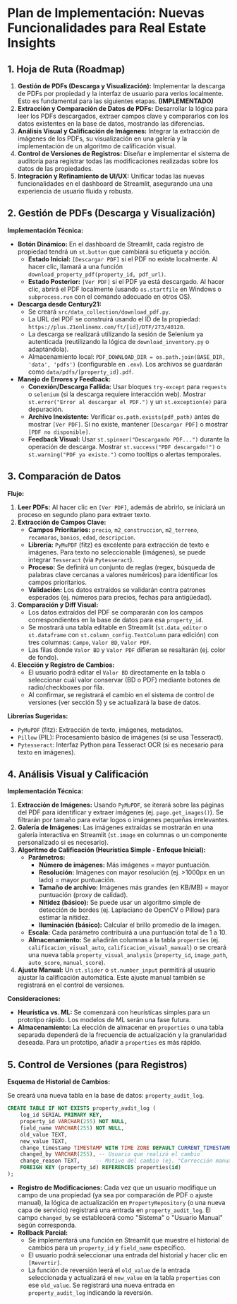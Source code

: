 # Plan de Implementación: Nuevas Funcionalidades para Real Estate Insights

## 1. Hoja de Ruta (Roadmap)

1.  **Gestión de PDFs (Descarga y Visualización):** Implementar la descarga de PDFs por propiedad y la interfaz de usuario para verlos localmente. Esto es fundamental para las siguientes etapas. **(IMPLEMENTADO)**
2.  **Extracción y Comparación de Datos de PDFs:** Desarrollar la lógica para leer los PDFs descargados, extraer campos clave y compararlos con los datos existentes en la base de datos, mostrando las diferencias.
3.  **Análisis Visual y Calificación de Imágenes:** Integrar la extracción de imágenes de los PDFs, su visualización en una galería y la implementación de un algoritmo de calificación visual.
4.  **Control de Versiones de Registros:** Diseñar e implementar el sistema de auditoría para registrar todas las modificaciones realizadas sobre los datos de las propiedades.
5.  **Integración y Refinamiento de UI/UX:** Unificar todas las nuevas funcionalidades en el dashboard de Streamlit, asegurando una una experiencia de usuario fluida y robusta.

## 2. Gestión de PDFs (Descarga y Visualización)

**Implementación Técnica:**

*   **Botón Dinámico:** En el dashboard de Streamlit, cada registro de propiedad tendrá un `st.button` que cambiará su etiqueta y acción.
    *   **Estado Inicial:** `[Descargar PDF]` si el PDF no existe localmente. Al hacer clic, llamará a una función `download_property_pdf(property_id, pdf_url)`.
    *   **Estado Posterior:** `[Ver PDF]` si el PDF ya está descargado. Al hacer clic, abrirá el PDF localmente (usando `os.startfile` en Windows o `subprocess.run` con el comando adecuado en otros OS).
*   **Descarga desde Century21:**
    *   Se creará `src/data_collection/download_pdf.py`.
    *   La URL del PDF se construirá usando el ID de la propiedad: `https://plus.21onlinemx.com/ft/[id]/DTF/273/40120`.
    *   La descarga se realizará utilizando la sesión de Selenium ya autenticada (reutilizando la lógica de `download_inventory.py` o adaptándola).
    *   Almacenamiento local: `PDF_DOWNLOAD_DIR = os.path.join(BASE_DIR, 'data', 'pdfs')` (configurable en `.env`). Los archivos se guardarán como `data/pdfs/[property_id].pdf`.
*   **Manejo de Errores y Feedback:**
    *   **Conexión/Descarga Fallida:** Usar bloques `try-except` para `requests` o `selenium` (si la descarga requiere interacción web). Mostrar `st.error("Error al descargar el PDF.")` y un `st.exception(e)` para depuración.
    *   **Archivo Inexistente:** Verificar `os.path.exists(pdf_path)` antes de mostrar `[Ver PDF]`. Si no existe, mantener `[Descargar PDF]` o mostrar `[PDF no disponible]`.
    *   **Feedback Visual:** Usar `st.spinner("Descargando PDF...")` durante la operación de descarga. Mostrar `st.success("PDF descargado!")` o `st.warning("PDF ya existe.")` como tooltips o alertas temporales.

## 3. Comparación de Datos

**Flujo:**

1.  **Leer PDFs:** Al hacer clic en `[Ver PDF]`, además de abrirlo, se iniciará un proceso en segundo plano para extraer texto.
2.  **Extracción de Campos Clave:**
    *   **Campos Prioritarios:** `precio`, `m2_construccion`, `m2_terreno`, `recamaras`, `banios`, `edad`, `descripcion`.
    *   **Librería:** `PyMuPDF` (fitz) es excelente para extracción de texto e imágenes. Para texto no seleccionable (imágenes), se puede integrar `Tesseract` (vía `Pytesseract`).
    *   **Proceso:** Se definirá un conjunto de reglas (regex, búsqueda de palabras clave cercanas a valores numéricos) para identificar los campos prioritarios.
    *   **Validación:** Los datos extraídos se validarán contra patrones esperados (ej. números para precios, fechas para antigüedad).
3.  **Comparación y Diff Visual:**
    *   Los datos extraídos del PDF se compararán con los campos correspondientes en la base de datos para esa `property_id`.
    *   Se mostrará una tabla editable en Streamlit (`st.data_editor` o `st.dataframe` con `st.column_config.TextColumn` para edición) con tres columnas: `Campo`, `Valor BD`, `Valor PDF`.
    *   Las filas donde `Valor BD` y `Valor PDF` difieran se resaltarán (ej. color de fondo).
4.  **Elección y Registro de Cambios:**
    *   El usuario podrá editar el `Valor BD` directamente en la tabla o seleccionar cuál valor conservar (BD o PDF) mediante botones de radio/checkboxes por fila.
    *   Al confirmar, se registrará el cambio en el sistema de control de versiones (ver sección 5) y se actualizará la base de datos.

**Librerías Sugeridas:**

*   `PyMuPDF` (fitz): Extracción de texto, imágenes, metadatos.
*   `Pillow` (PIL): Procesamiento básico de imágenes (si se usa Tesseract).
*   `Pytesseract`: Interfaz Python para Tesseract OCR (si es necesario para texto en imágenes).

## 4. Análisis Visual y Calificación

**Implementación Técnica:**

1.  **Extracción de Imágenes:** Usando `PyMuPDF`, se iterará sobre las páginas del PDF para identificar y extraer imágenes (ej. `page.get_images()`). Se filtrarán por tamaño para evitar logos o imágenes pequeñas irrelevantes.
2.  **Galería de Imágenes:** Las imágenes extraídas se mostrarán en una galería interactiva en Streamlit (`st.image` en columnas o un componente personalizado si es necesario).
3.  **Algoritmo de Calificación (Heurística Simple - Enfoque Inicial):**
    *   **Parámetros:**
        *   **Número de imágenes:** Más imágenes = mayor puntuación.
        *   **Resolución:** Imágenes con mayor resolución (ej. >1000px en un lado) = mayor puntuación.
        *   **Tamaño de archivo:** Imágenes más grandes (en KB/MB) = mayor puntuación (proxy de calidad).
        *   **Nitidez (básico):** Se puede usar un algoritmo simple de detección de bordes (ej. Laplaciano de OpenCV o Pillow) para estimar la nitidez.
        *   **Iluminación (básico):** Calcular el brillo promedio de la imagen.
    *   **Escala:** Cada parámetro contribuirá a una puntuación total de 1 a 10.
    *   **Almacenamiento:** Se añadirán columnas a la tabla `properties` (ej. `calificacion_visual_auto`, `calificacion_visual_manual`) o se creará una nueva tabla `property_visual_analysis` (`property_id`, `image_path`, `auto_score`, `manual_score`).
4.  **Ajuste Manual:** Un `st.slider` o `st.number_input` permitirá al usuario ajustar la calificación automática. Este ajuste manual también se registrará en el control de versiones.

**Consideraciones:**

*   **Heurística vs. ML:** Se comenzará con heurísticas simples para un prototipo rápido. Los modelos de ML serán una fase futura.
*   **Almacenamiento:** La elección de almacenar en `properties` o una tabla separada dependerá de la frecuencia de actualización y la granularidad deseada. Para un prototipo, añadir a `properties` es más rápido.

## 5. Control de Versiones (para Registros)

**Esquema de Historial de Cambios:**

Se creará una nueva tabla en la base de datos: `property_audit_log`.

```sql
CREATE TABLE IF NOT EXISTS property_audit_log (
    log_id SERIAL PRIMARY KEY,
    property_id VARCHAR(255) NOT NULL,
    field_name VARCHAR(255) NOT NULL,
    old_value TEXT,
    new_value TEXT,
    change_timestamp TIMESTAMP WITH TIME ZONE DEFAULT CURRENT_TIMESTAMP,
    changed_by VARCHAR(255), -- Usuario que realizó el cambio
    change_reason TEXT,     -- Motivo del cambio (ej. "Corrección manual", "Actualización por PDF")
    FOREIGN KEY (property_id) REFERENCES properties(id)
);
```

*   **Registro de Modificaciones:** Cada vez que un usuario modifique un campo de una propiedad (ya sea por comparación de PDF o ajuste manual), la lógica de actualización en `PropertyRepository` (o una nueva capa de servicio) registrará una entrada en `property_audit_log`. El campo `changed_by` se establecerá como "Sistema" o "Usuario Manual" según corresponda.
*   **Rollback Parcial:**
    *   Se implementará una función en Streamlit que muestre el historial de cambios para un `property_id` y `field_name` específico.
    *   El usuario podrá seleccionar una entrada del historial y hacer clic en `[Revertir]`.
    *   La función de reversión leerá el `old_value` de la entrada seleccionada y actualizará el `new_value` en la tabla `properties` con ese `old_value`. Se registrará una nueva entrada en `property_audit_log` indicando la reversión.
